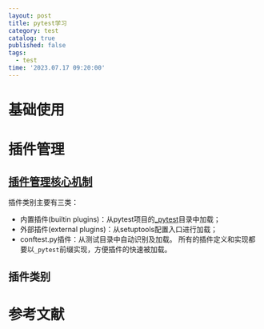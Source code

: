 ```yaml
---
layout: post
title: pytest学习
category: test
catalog: true
published: false
tags:
  - test
time: '2023.07.17 09:20:00'
---
```

# 基础使用
# 插件管理
## [插件管理核心机制](https://github.com/pytest-dev/pluggy/)
插件类别主要有三类：
- 内置插件(builtin plugins)：从pytest项目的[_pytest](https://github.com/pytest-dev/pytest/blob/main/src/_pytest)目录中加载；
- 外部插件(external plugins)：从setuptools配置入口进行加载；
- conftest.py插件：从测试目录中自动识别及加载。
所有的插件定义和实现都要以`_pytest`前缀实现，方便插件的快速被加载。
## 插件类别

# 参考文献
